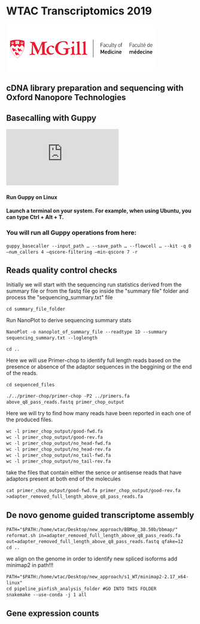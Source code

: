 # WTAC Transcriptomics 2019

![alt text](https://github.com/abayega/Courses-and-Practicals/blob/master/WTAC_2019/images/mcgill%20logo.png)

## cDNA library preparation and sequencing with Oxford Nanopore Technologies



## Basecalling with Guppy

![Short Tutorial](https://github.com/abayega/Courses-and-Practicals/blob/master/WTAC_2019/Summary%20on%20ONT%20Basecalling.pdf)

#### Run Guppy on Linux

#### Launch a terminal on your system. For example, when using Ubuntu, you can type Ctrl + Alt + T.

### You will run all Guppy operations from here:
```
guppy_basecaller --input_path … --save_path … --flowcell … --kit -q 0 –num_callers 4 –qscore-filtering –min-qscore 7 -r
```

## Reads quality control checks
Initially we will start with the sequencing run statistics derived from the summary file or from the fastq file
go inside the "summary file" folder and process the "sequencing_summary.txt" file
```
cd summary_file_folder
```
Run NanoPlot to derive sequencing summary stats
```
NanoPlot -o nanoplot_of_summary_file --readtype 1D --summary sequencing_summary.txt --loglength
```
```
cd ..
```

Here we will use Primer-chop to identify full length reads based on the presence or absence of the adaptor sequences in the beggining or the end of the reads.
```
cd sequenced_files
```
```
./../primer-chop/primer-chop -P2 ../primers.fa above_q8_pass_reads.fastq primer_chop_output
```
Here we will try to find how many reads have been reported in each one of the produced files.
```
wc -l primer_chop_output/good-fwd.fa
wc -l primer_chop_output/good-rev.fa
wc -l primer_chop_output/no_head-fwd.fa
wc -l primer_chop_output/no_head-rev.fa
wc -l primer_chop_output/no_tail-fwd.fa
wc -l primer_chop_output/no_tail-rev.fa
```

take the files that contain  either the  sence or antisense reads that have adaptors present at both end of the molecules
```
cat primer_chop_output/good-fwd.fa primer_chop_output/good-rev.fa >adapter_removed_full_length_above_q8_pass_reads.fa
```

## De novo genome guided transcriptome assembly
```
PATH="$PATH:/home/wtac/Desktop/new_approach/BBMap_38.50b/bbmap/"
reformat.sh in=adapter_removed_full_length_above_q8_pass_reads.fa out=adapter_removed_full_length_above_q8_pass_reads.fastq qfake=12
cd ..
```
we align on the genome in order to identify new spliced isoforms
add minimap2 in path!!!
```
PATH="$PATH:/home/wtac/Desktop/new_approach/s1_WT/minimap2-2.17_x64-linux"
cd pipeline_pinfish_analysis_folder #GO INTO THIS FOLDER
snakemake --use-conda -j 1 all
```

## Gene expression counts

